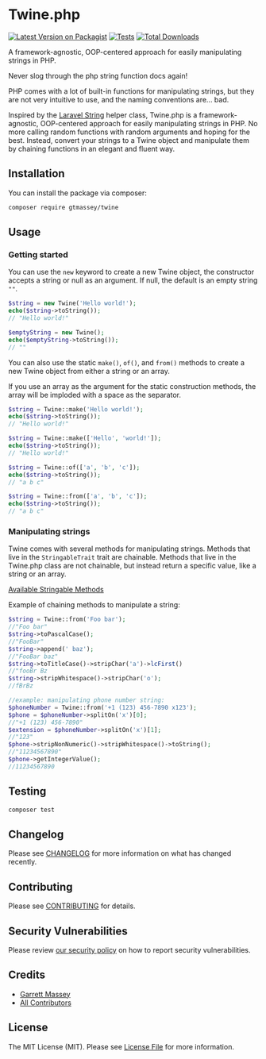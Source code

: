 # Twine.php

[![Latest Version on Packagist](https://img.shields.io/packagist/v/gtmassey/twine.svg?style=flat-square)](https://packagist.org/packages/gtmassey/twine)
[![Tests](https://img.shields.io/github/actions/workflow/status/gtmassey/twine/run-tests.yml?branch=main&label=tests&style=flat-square)](https://github.com/gtmassey/twine/actions/workflows/run-tests.yml)
[![Total Downloads](https://img.shields.io/packagist/dt/gtmassey/twine.svg?style=flat-square)](https://packagist.org/packages/gtmassey/twine)

A framework-agnostic, OOP-centered approach for easily manipulating strings in PHP. 

Never slog through the php string function docs again!

PHP comes with a lot of built-in functions for manipulating strings, but they are not very intuitive to use, and the naming conventions are... bad.

Inspired by the [Laravel String](https://laravel.com/docs/10.x/strings) helper class, Twine.php is a framework-agnostic, OOP-centered approach for easily manipulating strings in PHP. No more calling random functions with random arguments and hoping for the best. Instead, convert your strings to a Twine object and manipulate them by chaining functions in an elegant and fluent way.

## Installation

You can install the package via composer:

```bash
composer require gtmassey/twine
```

## Usage

### Getting started

You can use the `new` keyword to create a new Twine object, the constructor accepts a string or null as an argument. If null, the default is an empty string `""`. 

```php
$string = new Twine('Hello world!');
echo($string->toString());
// "Hello world!"

$emptyString = new Twine();
echo($emptyString->toString());
// ""
```

You can also use the static `make()`, `of()`, and `from()` methods to create a new Twine object from either a string or an array. 

If you use an array as the argument for the static construction methods, the array will be imploded with a space as the separator.

```php
$string = Twine::make('Hello world!');
echo($string->toString());
// "Hello world!"

$string = Twine::make(['Hello', 'world!']);
echo($string->toString());
// "Hello world!"

$string = Twine::of(['a', 'b', 'c']);
echo($string->toString());
// "a b c"

$string = Twine::from(['a', 'b', 'c']);
echo($string->toString());
// "a b c"
```

### Manipulating strings

Twine comes with several methods for manipulating strings. Methods that live in the `StringableTrait` trait are chainable. Methods that live in the Twine.php class are not chainable, but instead return a specific value, like a string or an array.

[Available Stringable Methods](docs/stringable-methods.md)

Example of chaining methods to manipulate a string:
```php
$string = Twine::from('Foo bar');
//"Foo bar"
$string->toPascalCase();
//"FooBar"
$string->append(' baz');
//"FooBar baz"
$string->toTitleCase()->stripChar('a')->lcFirst()
//"fooBr Bz
$string->stripWhitespace()->stripChar('o');
//fBrBz
```

```php
//example: manipulating phone number string:
$phoneNumber = Twine::from('+1 (123) 456-7890 x123');
$phone = $phoneNumber->splitOn('x')[0];
//"+1 (123) 456-7890"
$extension = $phoneNumber->splitOn('x')[1];
//"123"
$phone->stripNonNumeric()->stripWhitespace()->toString();
//"11234567890"
$phone->getIntegerValue();
//11234567890
```

## Testing

```bash
composer test
```

## Changelog

Please see [CHANGELOG](CHANGELOG.md) for more information on what has changed recently.

## Contributing

Please see [CONTRIBUTING](https://github.com/spatie/.github/blob/main/CONTRIBUTING.md) for details.

## Security Vulnerabilities

Please review [our security policy](../../security/policy) on how to report security vulnerabilities.

## Credits

- [Garrett Massey](https://github.com/gtmassey)
- [All Contributors](../../contributors)

## License

The MIT License (MIT). Please see [License File](LICENSE.md) for more information.
